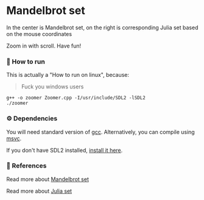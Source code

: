 # Mandelbrot set

In the center is Mandelbrot set, on the right is corresponding Julia set based on the mouse coordinates

Zoom in with scroll.
Have fun!

### 🏃 How to run
This is actually a "How to run on linux", because:
> Fuck you windows users

```
g++ -o zoomer Zoomer.cpp -I/usr/include/SDL2 -lSDL2
./zoomer
```

### ⚙️ Dependencies

You will need standard version of [gcc](https://gcc.gnu.org/install/download.html). Alternatively, you can compile using [msvc](https://visualstudio.microsoft.com/).

If you don't have SDL2 installed, [install it here](https://wiki.libsdl.org/SDL2/Installation).

### 🔗 References

Read more about [Mandelbrot set](https://en.wikipedia.org/wiki/Mandelbrot_set)

Read more about [Julia set](https://en.wikipedia.org/wiki/Julia_set)

